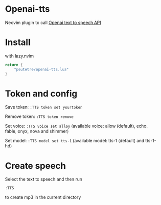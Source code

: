 # Openai-tts

Neovim plugin to call [Openai text to speech API](https://platform.openai.com/docs/guides/text-to-speech)

# Install

with lazy.nvim

``` lua
return {
    "peutetre/openai-tts.lua"
}
```

# Token and config

Save token: `:TTS token set yourtoken`

Remove token: `:TTS token remove`

Set voice: `:TTS voice set alloy` (available voice: allow (default), echo. fable, onyx, nova and shimmer)

Set model: `:TTS model set tts-1` (available model: tts-1 (default) and tts-1-hd)

# Create speech

Select the text to speech and then run 

`:TTS`

to create mp3 in the current directory
